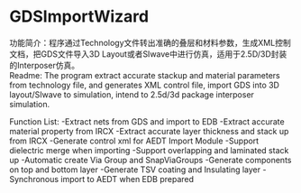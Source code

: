# GDSImportWizard
功能简介：程序通过Technology文件转出准确的叠层和材料参数，生成XML控制文档，把GDS文件导入3D Layout或者SIwave中进行仿真，适用于2.5D/3D封装的Interposer仿真。     
Readme: The program extract accurate stackup and material parameters from technology file, and generates XML control file, import GDS into 3D layout/SIwave to simulation, intend to 2.5d/3d package interposer simulation.

Function List:
-Extract nets from GDS and import to EDB
-Extract accurate material property from IRCX
-Extract accurate layer thickness and stack up from IRCX
-Generate control xml for AEDT Import Module
-Support dielectric merge when importing 
-Support overlapping and laminated stack up
-Automatic create Via Group and SnapViaGroups
-Generate components on top and bottom layer
-Generate TSV coating and Insulating layer
-Synchronous import to AEDT when EDB prepared


